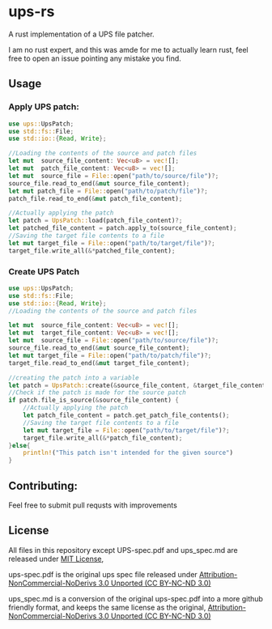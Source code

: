 # ups-rs
A rust implementation of a UPS file patcher.

I am no rust expert, and this was amde for me to actually learn rust, feel free to open an issue pointing any mistake you find.
## Usage

### Apply UPS patch:
 ```rust
 use ups::UpsPatch;
 use std::fs::File;
 use std::io::{Read, Write};

 //Loading the contents of the source and patch files
 let mut  source_file_content: Vec<u8> = vec![];
 let mut  patch_file_content: Vec<u8> = vec![];
 let mut  source_file = File::open("path/to/source/file")?;
 source_file.read_to_end(&mut source_file_content);
 let mut patch_file = File::open("path/to/patch/file")?;
 patch_file.read_to_end(&mut patch_file_content);

 //Actually applying the patch
 let patch = UpsPatch::load(patch_file_content)?;
 let patched_file_content = patch.apply_to(source_file_content);
 //Saving the target file contents to a file
 let mut target_file = File::open("path/to/target/file")?;
 target_file.write_all(&*patched_file_content);

 ```
### Create UPS Patch
 ```rust
 use ups::UpsPatch;
 use std::fs::File;
 use std::io::{Read, Write};
 //Loading the contents of the source and patch files

 let mut  source_file_content: Vec<u8> = vec![];
 let mut  target_file_content: Vec<u8> = vec![];
 let mut  source_file = File::open("path/to/source/file")?;
 source_file.read_to_end(&mut source_file_content);
 let mut target_file = File::open("path/to/patch/file")?;
 target_file.read_to_end(&mut target_file_content);

 //creating the patch into a variable
 let patch = UpsPatch::create(&source_file_content, &target_file_content);
 //Check if the patch is made for the source patch
 if patch.file_is_source(&source_file_content) {
     //Actually applying the patch
     let patch_file_content = patch.get_patch_file_contents();
     //Saving the target file contents to a file
     let mut target_file = File::open("path/to/target/file")?;
     target_file.write_all(&*patch_file_content);
 }else{
     println!("This patch isn't intended for the given source")
 }

 ```
## Contributing:
Feel free to submit pull requsts with improvements

## License
All files in this repository except UPS-spec.pdf and ups_spec.md are released under 
[MIT License](https://github.com/Laikar/ups-rs/blob/main/License.md "MIT License"),

ups-spec.pdf is the original ups spec file released under 
[Attribution-NonCommercial-NoDerivs 3.0 Unported (CC BY-NC-ND 3.0)](https://creativecommons.org/licenses/by-nc-nd/3.0/ "Attribution-NonCommercial-NoDerivs 3.0 Unported (CC BY-NC-ND 3.0)")

ups_spec.md is a conversion of the original ups-spec.pdf into a more github friendly format, and keeps the same license as the original, [Attribution-NonCommercial-NoDerivs 3.0 Unported (CC BY-NC-ND 3.0)](https://creativecommons.org/licenses/by-nc-nd/3.0/ "Attribution-NonCommercial-NoDerivs 3.0 Unported (CC BY-NC-ND 3.0)")